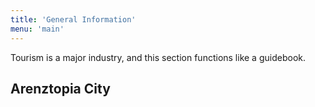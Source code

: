 ```yaml
---
title: 'General Information'
menu: 'main'
---
```


Tourism is a major industry, and this section functions like a guidebook.
 
## Arenztopia City
